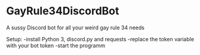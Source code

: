 # GayRule34DiscordBot
A sussy Discord bot for all your weird gay rule 34 needs 

Setup:
	-install Python 3, discord.py and requests
	-replace the token variable with your bot token
	-start the programm
	
